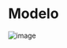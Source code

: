# Modelo
![image](https://github.com/acse-am9023/ethoxford/assets/22000925/dcd12d57-4bfe-497e-a25a-734cbf24bedd)

